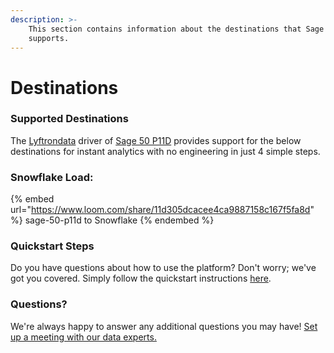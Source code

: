 ```yaml
---
description: >-
    This section contains information about the destinations that Sage 50 P11D
    supports.
---
```


# Destinations

### Supported Destinations

The [Lyftrondata](https://www.lyftrondata.com/) driver of [Sage 50 P11D](https://www.lyftrondata.com/integration/sage-50-p11d/) provides support for the below destinations for instant analytics with no engineering in just 4 simple steps.

### Snowflake Load:

{% embed url="https://www.loom.com/share/11d305dcacee4ca9887158c167f5fa8d" %}
sage-50-p11d to Snowflake
{% endembed %}

### Quickstart Steps

Do you have questions about how to use the platform? Don't worry; we've got you covered. Simply follow the quickstart instructions [here](../../../quickstart-steps.md).

### Questions? <a href="#questions" id="questions"></a>

We're always happy to answer any additional questions you may have! [Set up a meeting with our data experts.](https://www.lyftrondata.com/book-a-meeting/)
